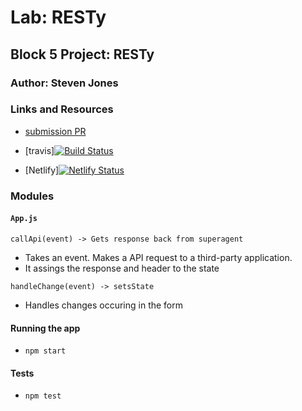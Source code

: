 # Lab: RESTy

## Block 5 Project: RESTy

### Author: Steven Jones

### Links and Resources
* [submission PR](https://github.com/colosrjones-401d4/lab-35)

* [travis][![Build Status](https://travis-ci.org/colosrjones-401d4/lab-35.svg?branch=master)](https://travis-ci.org/colosrjones-401d4/lab-35)

* [Netlify][![Netlify Status](https://api.netlify.com/api/v1/badges/df4c5924-8def-45c1-9b35-654bc710c69b/deploy-status)](https://app.netlify.com/sites/relaxed-lichterman-2aa10b/deploys)


### Modules
#### `App.js`
`callApi(event) -> Gets response back from superagent`
   * Takes an event. Makes a API request to a third-party application.
   * It assings the response and header to the state

`handleChange(event) -> setsState`
   * Handles changes occuring in the form

#### Running the app
* `npm start`
  
#### Tests
* `npm test`
